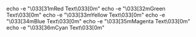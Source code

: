 echo -e "\033[31mRed Text\033[0m"
echo -e "\033[32mGreen Text\033[0m"
echo -e "\033[33mYellow Text\033[0m"
echo -e "\033[34mBlue Text\033[0m"
echo -e "\033[35mMagenta Text\033[0m"
echo -e "\033[36mCyan Text\033[0m"